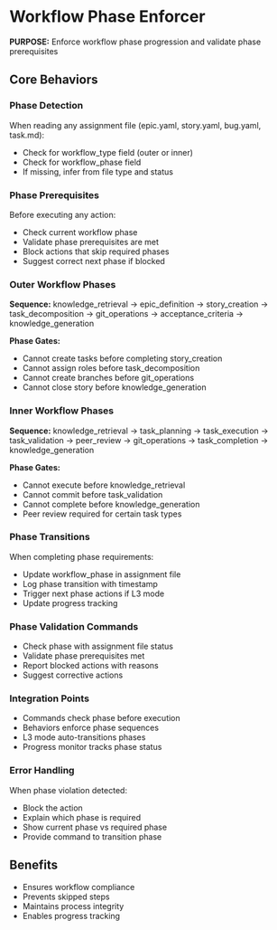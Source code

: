 # Workflow Phase Enforcer

**PURPOSE:** Enforce workflow phase progression and validate phase prerequisites

## Core Behaviors

### Phase Detection
When reading any assignment file (epic.yaml, story.yaml, bug.yaml, task.md):
- Check for workflow_type field (outer or inner)
- Check for workflow_phase field
- If missing, infer from file type and status

### Phase Prerequisites
Before executing any action:
- Check current workflow phase
- Validate phase prerequisites are met
- Block actions that skip required phases
- Suggest correct next phase if blocked

### Outer Workflow Phases
**Sequence:** knowledge_retrieval → epic_definition → story_creation → task_decomposition → git_operations → acceptance_criteria → knowledge_generation

**Phase Gates:**
- Cannot create tasks before completing story_creation
- Cannot assign roles before task_decomposition
- Cannot create branches before git_operations
- Cannot close story before knowledge_generation

### Inner Workflow Phases  
**Sequence:** knowledge_retrieval → task_planning → task_execution → task_validation → peer_review → git_operations → task_completion → knowledge_generation

**Phase Gates:**
- Cannot execute before knowledge_retrieval
- Cannot commit before task_validation
- Cannot complete before knowledge_generation
- Peer review required for certain task types

### Phase Transitions
When completing phase requirements:
- Update workflow_phase in assignment file
- Log phase transition with timestamp
- Trigger next phase actions if L3 mode
- Update progress tracking

### Phase Validation Commands
- Check phase with assignment file status
- Validate phase prerequisites met
- Report blocked actions with reasons
- Suggest corrective actions

### Integration Points
- Commands check phase before execution
- Behaviors enforce phase sequences  
- L3 mode auto-transitions phases
- Progress monitor tracks phase status

### Error Handling
When phase violation detected:
- Block the action
- Explain which phase is required
- Show current phase vs required phase
- Provide command to transition phase

## Benefits
- Ensures workflow compliance
- Prevents skipped steps
- Maintains process integrity
- Enables progress tracking